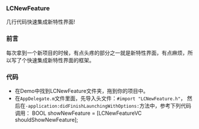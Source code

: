

### LCNewFeature
几行代码快速集成新特性界面!

### 前言
每次拿到一个新项目的时候，有点头疼的部分之一就是新特性界面，有点麻烦，所以写了个快速集成新特性界面的框架。

### 代码
* 在Demo中找到LCNewFeature文件夹，拖到你的项目中。
* 在`AppDelegate.m`文件里面，先导入头文件：`#import "LCNewFeature.h"`， 然后在`-application:didFinishLaunchingWithOptions:`方法中，参考下列代码调用：
    BOOL showNewFeature = [LCNewFeatureVC shouldShowNewFeature];
